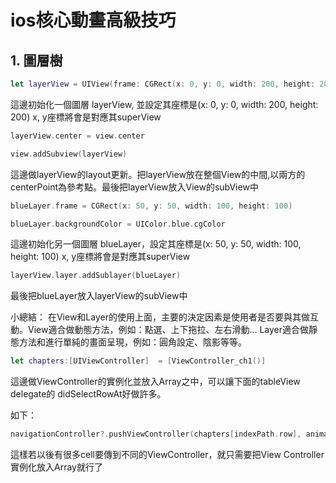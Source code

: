 #  ios核心動畫高級技巧

## 1. 圖層樹

```swift
let layerView = UIView(frame: CGRect(x: 0, y: 0, width: 200, height: 200)) 
```
這邊初始化一個圖層 layerView, 並設定其座標是(x: 0, y: 0, width: 200, height: 200)
x, y座標將會是對應其superView

```swift 
layerView.center = view.center 
```

```swift 
view.addSubview(layerView)
```
這邊做layerView的layout更新。把layerView放在整個View的中間,以兩方的centerPoint為參考點。最後把layerView放入View的subView中


```swift 
blueLayer.frame = CGRect(x: 50, y: 50, width: 100, height: 100)
```

```swift 
blueLayer.backgroundColor = UIColor.blue.cgColor
```
這邊初始化另一個圖層 blueLayer，設定其座標是(x: 50, y: 50, width: 100, height: 100)
x, y座標將會是對應其superView

```swift 
layerView.layer.addSublayer(blueLayer)
```
最後把blueLayer放入layerView的subView中

小總結：
在View和Layer的使用上面，主要的決定因素是使用者是否要與其做互動。View適合做動態方法，例如：點選、上下拖拉、左右滑動...
Layer適合做靜態方法和進行單純的畫面呈現，例如：圓角設定、陰影等等。

```swift 
let chapters:[UIViewController]  = [ViewController_ch1()] 
```

這邊做ViewController的實例化並放入Array之中，可以讓下面的tableView delegate的 didSelectRowAt好做許多。

如下：
```swift 
navigationController?.pushViewController(chapters[indexPath.row], animated: true) 
```
這樣若以後有很多cell要傳到不同的ViewController，就只需要把View Controller實例化放入Array就行了
